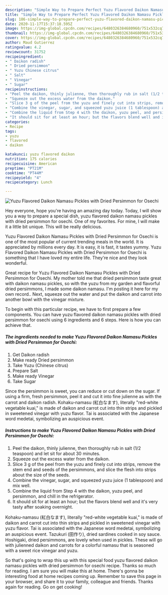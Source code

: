 ```yaml
---
description: "Simple Way to Prepare Perfect Yuzu Flavored Daikon Namasu Pickles with Dried Persimmon for Osechi"
title: "Simple Way to Prepare Perfect Yuzu Flavored Daikon Namasu Pickles with Dried Persimmon for Osechi"
slug: 186-simple-way-to-prepare-perfect-yuzu-flavored-daikon-namasu-pickles-with-dried-persimmon-for-osechi
date: 2020-11-17T15:37:18.595Z
image: https://img-global.cpcdn.com/recipes/6480326384680960/751x532cq70/yuzu-flavored-daikon-namasu-pickles-with-dried-persimmon-for-osechi-recipe-main-photo.jpg
thumbnail: https://img-global.cpcdn.com/recipes/6480326384680960/751x532cq70/yuzu-flavored-daikon-namasu-pickles-with-dried-persimmon-for-osechi-recipe-main-photo.jpg
cover: https://img-global.cpcdn.com/recipes/6480326384680960/751x532cq70/yuzu-flavored-daikon-namasu-pickles-with-dried-persimmon-for-osechi-recipe-main-photo.jpg
author: Maud Gutierrez
ratingvalue: 4.2
reviewcount: 31752
recipeingredient:
- " Daikon radish"
- " Dried persimmon"
- " Yuzu Chinese citrus"
- " Salt"
- " Vinegar"
- " Sugar"
recipeinstructions:
- "Peel the daikon, thinly julienne, then thoroughly rub in salt (1/2 teaspoon) and let sit for about 30 minutes."
- "Squeeze out the excess water from the daikon."
- "Slice 3 g of the peel from the yuzu and finely cut into strips, remove the stem end and seeds of the persimmons, and slice the flesh into strips about the size of the seeds."
- "Combine the vinegar, sugar, and squeezed yuzu juice (1 tablespoon) and mix well."
- "Combine the liquid from Step 4 with the daikon, yuzu peel, and persimmon, and chill in the refrigerator."
- "It should sit for at least an hour; but the flavors blend well and it&#39;s very tasty after soaking overnight."
categories:
- Recipe
tags:
- yuzu
- flavored
- daikon

katakunci: yuzu flavored daikon 
nutrition: 175 calories
recipecuisine: American
preptime: "PT21M"
cooktime: "PT44M"
recipeyield: "4"
recipecategory: Lunch

---
```



![Yuzu Flavored Daikon Namasu Pickles with Dried Persimmon for Osechi](https://img-global.cpcdn.com/recipes/6480326384680960/751x532cq70/yuzu-flavored-daikon-namasu-pickles-with-dried-persimmon-for-osechi-recipe-main-photo.jpg)

Hey everyone, hope you're having an amazing day today. Today, I will show you a way to prepare a special dish, yuzu flavored daikon namasu pickles with dried persimmon for osechi. One of my favorites. For mine, I will make it a little bit unique. This will be really delicious.

Yuzu Flavored Daikon Namasu Pickles with Dried Persimmon for Osechi is one of the most popular of current trending meals in the world. It is appreciated by millions every day. It is easy, it is fast, it tastes yummy. Yuzu Flavored Daikon Namasu Pickles with Dried Persimmon for Osechi is something that I have loved my entire life. They're nice and they look wonderful.

Great recipe for Yuzu Flavored Daikon Namasu Pickles with Dried Persimmon for Osechi. My mother told me that dried persimmon taste great with daikon namasu pickles, so with the yuzu from my garden and flavorful dried persimmons, I made some daikon namasu. I&#39;m posting it here for my own record.. Next, squeeze out the water and put the daikon and carrot into another bowl with the vinegar mixture.


To begin with this particular recipe, we have to first prepare a few components. You can have yuzu flavored daikon namasu pickles with dried persimmon for osechi using 6 ingredients and 6 steps. Here is how you can achieve that.

<!--inarticleads1-->

##### The ingredients needed to make Yuzu Flavored Daikon Namasu Pickles with Dried Persimmon for Osechi:

1. Get  Daikon radish
1. Make ready  Dried persimmon
1. Take  Yuzu (Chinese citrus)
1. Prepare  Salt
1. Make ready  Vinegar
1. Take  Sugar


Since the persimmon is sweet, you can reduce or cut down on the sugar. If using a firm, fresh persimmon, peel it and cut it into fine julienne as with the carrot and daikon radish. Kohaku-namasu (紅白なます), literally &#34;red-white vegetable kuai,&#34; is made of daikon and carrot cut into thin strips and pickled in sweetened vinegar with yuzu flavor. Tai is associated with the Japanese word medetai, symbolizing an auspicious event. 

<!--inarticleads2-->

##### Instructions to make Yuzu Flavored Daikon Namasu Pickles with Dried Persimmon for Osechi:

1. Peel the daikon, thinly julienne, then thoroughly rub in salt (1/2 teaspoon) and let sit for about 30 minutes.
1. Squeeze out the excess water from the daikon.
1. Slice 3 g of the peel from the yuzu and finely cut into strips, remove the stem end and seeds of the persimmons, and slice the flesh into strips about the size of the seeds.
1. Combine the vinegar, sugar, and squeezed yuzu juice (1 tablespoon) and mix well.
1. Combine the liquid from Step 4 with the daikon, yuzu peel, and persimmon, and chill in the refrigerator.
1. It should sit for at least an hour; but the flavors blend well and it&#39;s very tasty after soaking overnight.


Kohaku-namasu (紅白なます), literally &#34;red-white vegetable kuai,&#34; is made of daikon and carrot cut into thin strips and pickled in sweetened vinegar with yuzu flavor. Tai is associated with the Japanese word medetai, symbolizing an auspicious event. Tazukuri (田作り), dried sardines cooked in soy sauce. Hoshigaki, dried persimmons, are lovely when used in pickles. These will go with julienned daikon and carrots for a colorful namasu that is seasoned with a sweet rice vinegar and yuzu. 

So that's going to wrap this up with this special food yuzu flavored daikon namasu pickles with dried persimmon for osechi recipe. Thanks so much for reading. I am sure you will make this at home. There's gonna be interesting food at home recipes coming up. Remember to save this page in your browser, and share it to your family, colleague and friends. Thanks again for reading. Go on get cooking!
